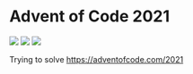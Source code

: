 # Advent of Code 2021

![](https://img.shields.io/badge/day%20📅-13-blue)
![](https://img.shields.io/badge/stars%20⭐-20-yellow)
![](https://img.shields.io/badge/days%20completed-10-red)

Trying to solve https://adventofcode.com/2021
